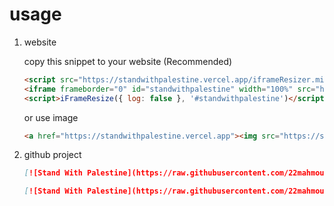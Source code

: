# usage

1. website 

   copy this snippet to your website (Recommended)

   ```html
   <script src="https://standwithpalestine.vercel.app/iframeResizer.min.530448b7287f94fcad875bd99eb15561.js"></script>
   <iframe frameborder="0" id="standwithpalestine" width="100%" src="https://standwithpalestine.vercel.app/banner.html"></iframe>
   <script>iFrameResize({ log: false }, '#standwithpalestine')</script>
   ```

   or use image
   ```html
   <a href="https://standwithpalestine.vercel.app"><img src="https://standwithpalestine.vercel.app/banner.png"></a>
   ```

1. github project
   ```md
   [![Stand With Palestine](https://raw.githubusercontent.com/22mahmoud/StandWithPalestine/main/public/StandWithPalestine.svg)](https://standwithpalestine.vercel.app)

   [![Stand With Palestine](https://raw.githubusercontent.com/22mahmoud/StandWithPalestine/main/public/StandWithPalestineFlat.svg)](https://standwithpalestine.vercel.app)
   ```
